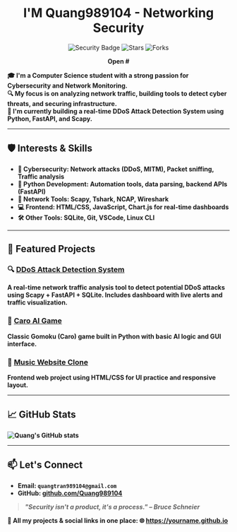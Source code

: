 <h1 align="center">I'M Quang989104 - Networking Security</h1> <p align="center"> <img src="https://img.shields.io/badge/Security-Focused-blueviolet" alt="Security Badge"/> <img src="https://img.shields.io/github/stars/yourusername/ddos-detection" alt="Stars"/> <img src="https://img.shields.io/github/forks/yourusername/ddos-detection" alt="Forks"/> </p> <p align="center"> <strong>Open # 

🎓 I'm a Computer Science student with a strong passion for **Cybersecurity** and **Network Monitoring**.  
🔍 My focus is on analyzing network traffic, building tools to detect cyber threats, and securing infrastructure.  
🚀 I'm currently building a real-time **DDoS Attack Detection System** using Python, FastAPI, and Scapy.

---

## 🛡️ Interests & Skills

- 🔐 **Cybersecurity**: Network attacks (DDoS, MITM), Packet sniffing, Traffic analysis  
- 🧠 **Python Development**: Automation tools, data parsing, backend APIs (FastAPI)  
- 📡 **Network Tools**: Scapy, Tshark, NCAP, Wireshark  
- 💻 **Frontend**: HTML/CSS, JavaScript, Chart.js for real-time dashboards  
- 🛠️ **Other Tools**: SQLite, Git, VSCode, Linux CLI

---

## 🧪 Featured Projects

### 🔍 [DDoS Attack Detection System](https://github.com/Quang989104/DDoS)
A real-time network traffic analysis tool to detect potential DDoS attacks using Scapy + FastAPI + SQLite. Includes dashboard with live alerts and traffic visualization.

### 🤖 [Caro AI Game](https://github.com/Quang989104/N22DCCN025_D22CQCQ01)
Classic Gomoku (Caro) game built in Python with basic AI logic and GUI interface.

### 🎵 [Music Website Clone](https://github.com/Quang989104/Website-Music)
Frontend web project using HTML/CSS for UI practice and responsive layout.

---

## 📈 GitHub Stats

![Quang's GitHub stats](https://github-readme-stats.vercel.app/api?username=Quang989104&show_icons=true&theme=tokyonight)

---

## 📫 Let's Connect

- Email: `quangtran989104@gmail.com`  
- GitHub: [github.com/Quang989104](https://github.com/Quang989104)

> *"Security isn't a product, it's a process." – Bruce Schneier*

🔗 All my projects & social links in one place:
🌐 https://yourname.github.io

